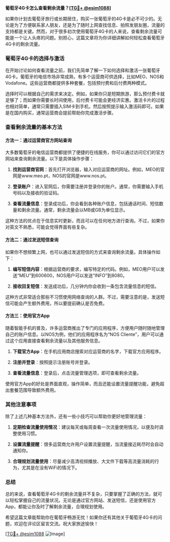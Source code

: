 **葡萄牙4G卡怎么查看剩余流量？[[TG💪+ @esim1088](https://t.me/s/esim1088)]**

如果你计划去葡萄牙旅行或长期居住，购买一张葡萄牙的4G卡是必不可少的。无论是为了方便联系家人朋友，还是为了随时上网查找信息、拍照发朋友圈，流量的支持都是关键。然而，对于很多初次使用葡萄牙4G卡的人来说，查看剩余流量可能是一个让人头疼的问题。别担心，这篇文章将为你详细讲解如何轻松查看葡萄牙4G卡的剩余流量。

### 葡萄牙4G卡的选择与激活

在开始讨论如何查看流量之前，我们先简单了解一下如何选择和激活一张葡萄牙4G卡。葡萄牙的电信市场非常成熟，有多个运营商可供选择，比如MEO、NOS和Vodafone。这些运营商都提供多种套餐，包括预付费和后付费两种模式。

选择时可以根据自己的需求来决定。例如，如果你只是短期旅游，那么预付费卡就足够了；而如果你需要长时间使用，后付费卡可能会更经济实惠。激活卡片的过程也相对简单，通常只需要插入SIM卡到手机，然后按照提示输入激活码即可。如果是在国内购买，通常运营商会提前帮助你完成激活步骤。

### 查看剩余流量的基本方法

#### 方法一：通过运营商官方网站查询

大多数葡萄牙的电信运营商都提供了便捷的在线服务，你可以通过访问它们的官方网站来查询剩余流量。以下是具体操作步骤：

1. **找到运营商官网**：首先打开浏览器，输入对应运营商的网址。例如，MEO的官网是www.meo.pt，NOS的官网是www.nos.pt。
   
2. **登录账户**：进入官网后，你需要注册并登录你的账户。通常，你需要输入手机号码以及接收的验证码。

3. **查看流量信息**：登录成功后，你会看到各种账户信息，包括通话时间、短信数量和剩余流量。通常，剩余流量会以MB或GB为单位显示。

这种方法的优点在于信息实时更新，而且可以在任何地方进行查询。不过，如果你对英文不熟悉，可能会觉得界面有些复杂。

#### 方法二：通过发送短信查询

如果你不想频繁上网，也可以通过发送短信的方式来查询剩余流量。具体操作如下：

1. **编写短信内容**：根据运营商的要求，编写特定的代码。例如，MEO用户可以发送“MEU”到600600，NOS用户可以发送“INFO”到8080。

2. **接收回复短信**：发送成功后，几分钟内你会收到一条包含流量信息的短信。

这种方式非常适合那些不习惯使用网络查询的人群。不过，需要注意的是，发送短信可能会产生额外费用，所以要提前确认是否免费。

#### 方法三：使用官方App

随着智能手机的普及，许多运营商推出了专门的应用程序，方便用户随时随地管理自己的账户信息。以NOS为例，他们的应用程序名为“NOS Cliente”，用户可以通过这个应用直接查看剩余流量以及其他服务信息。

1. **下载官方App**：在手机应用商店搜索对应运营商的名字，下载官方应用程序。

2. **注册并登录**：按照提示注册账号并登录。

3. **查看流量信息**：登录后，点击流量管理选项，即可查看剩余流量。

使用官方App的好处是界面直观，操作简单，而且还能设置流量提醒功能，避免超出套餐范围导致额外费用。

### 其他注意事项

除了上述几种基本方法外，还有一些小技巧可以帮助你更好地管理流量：

1. **定期检查流量使用情况**：建议每天或每周查看一次流量使用情况，以便及时调整使用习惯。

2. **设置流量提醒**：很多运营商允许用户设置流量提醒，当流量接近耗尽时会自动通知你。

3. **合理规划流量使用**：尽量减少高清视频播放、大文件下载等高流量消耗的行为，尤其是在没有WiFi的情况下。

### 总结

总的来说，查看葡萄牙4G卡的剩余流量并不复杂，只要掌握了正确的方法，就可以轻松掌握自己的流量状况。无论是通过官方网站、发送短信，还是使用官方App，都能让你及时了解剩余流量，合理规划使用。

希望这篇文章能帮助你在葡萄牙畅游无忧！如果你还有其他关于葡萄牙4G卡的问题，欢迎在评论区留言交流。祝大家旅途愉快！

[[TG💪+ @esim1088](https://t.me/s/esim1088) ![Image](https://i.postimg.cc/4NQfJmqS/Snipaste-2025-05-13-00-14-12.png)]